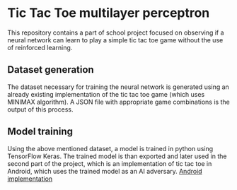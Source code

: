 # Tic Tac Toe multilayer perceptron
This repository contains a part of school project focused on observing if a neural network can learn to play a simple tic tac toe game without the use of reinforced learning. 

## Dataset generation
The dataset necessary for training the neural network is generated using an already existing implementation of the tic tac toe game (which uses MINIMAX algorithm). 
A JSON file with appropriate game combinations is the output of this process.

## Model training
Using the above mentioned dataset, a model is trained in python using TensorFlow Keras. The trained model is than exported and later used in the second part of the project, 
which is an implementation of tic tac toe in Android, which uses the trained model as an AI adversary. [Android implementation](https://github.com/michalmusil/ticTacToeAndroid)

